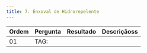 ```yaml
---
title: 7. Enxoval de Hidrorepelente
---
```


Ordem | Pergunta | Resultado | Descriçãoss
----- | -------- | --------- | ---------
01    |TAG: | |

